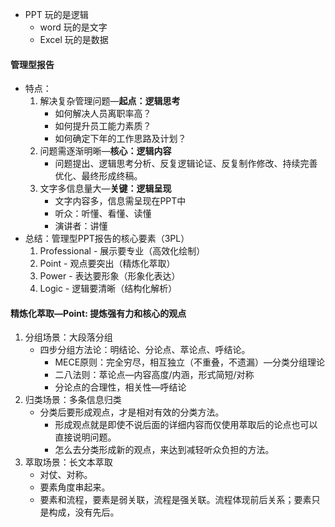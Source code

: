 
- PPT 玩的是逻辑
	- word 玩的是文字
	- Excel 玩的是数据

#### 管理型报告
- 特点：
	1. 解决复杂管理问题—**起点：逻辑思考**
		- 如何解决人员离职率高？
		- 如何提升员工能力素质？
		- 如何确定下年的工作思路及计划？
	2. 问题需逐渐明晰—**核心：逻辑内容**
		- 问题提出、逻辑思考分析、反复逻辑论证、反复制作修改、持续完善优化、最终形成终稿。 
	3. 文字多信息量大—**关键：逻辑呈现**
		- 文字内容多，信息需呈现在PPT中
		- 听众：听懂、看懂、读懂
		- 演讲者：讲懂
- 总结：管理型PPT报告的核心要素（3PL）
	1. Professional - 展示要专业（高效化绘制）
	2. Point - 观点要突出（精炼化萃取）
	3. Power - 表达要形象（形象化表达）
	4. Logic - 逻辑要清晰（结构化解析）

#### 精炼化萃取—Point: 提炼强有力和核心的观点
1. 分组场景：大段落分组
	- 四步分组方法论：明结论、分论点、萃论点、呼结论。
		- MECE原则：完全穷尽，相互独立（不重叠，不遗漏）—分类分组理论
		- 二八法则：萃论点—内容高度/内涵，形式简短/对称
		- 分论点的合理性，相关性—呼结论
2. 归类场景：多条信息归类
	- 分类后要形成观点，才是相对有效的分类方法。
		- 形成观点就是即使不说后面的详细内容而仅使用萃取后的论点也可以直接说明问题。
		- 怎么去分类形成新的观点，来达到减轻听众负担的方法。
3. 萃取场景：长文本萃取
	- 对仗、对称。
	- 要素角度串起来。
	- 要素和流程，要素是弱关联，流程是强关联。流程体现前后关系；要素只是构成，没有先后。